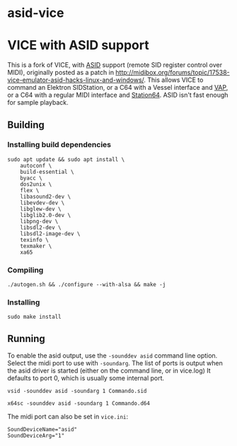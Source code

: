 # asid-vice
VICE with ASID support
======================

This is a fork of VICE, with [ASID](http://paulus.kapsi.fi/asid_protocol.txt) support (remote SID register control over MIDI),
originally posted as a patch in http://midibox.org/forums/topic/17538-vice-emulator-asid-hacks-linux-and-windows/.
This allows VICE to command an Elektron SIDStation, or a C64 with a Vessel interface and [VAP](https://github.com/anarkiwi/vap),
or a C64 with a regular MIDI interface and [Station64](https://csdb.dk/release/?id=142049).  ASID isn't fast enough for sample playback.

## Building
### Installing build dependencies
```
sudo apt update && sudo apt install \
	autoconf \
	build-essential \
	byacc \
	dos2unix \
	flex \
	libasound2-dev \
	libevdev-dev \
	libglew-dev \
	libglib2.0-dev \
	libpng-dev \
	libsdl2-dev \
	libsdl2-image-dev \
	texinfo \
	texmaker \
	xa65
```

### Compiling 
```
./autogen.sh && ./configure --with-alsa && make -j
```

### Installing
```
sudo make install
```

## Running
To enable the asid output, use the `-sounddev asid` command line option.
Select the midi port to use with `-soundarg`.
The list of ports is output when the asid driver is started (either on the command line, or in vice.log)
It defaults to port 0, which is usually some internal port.

```
vsid -sounddev asid -soundarg 1 Commando.sid
```

```
x64sc -sounddev asid -soundarg 1 Commando.d64
```

The midi port can also be set in `vice.ini`:
```
SoundDeviceName="asid"
SoundDeviceArg="1"
```
